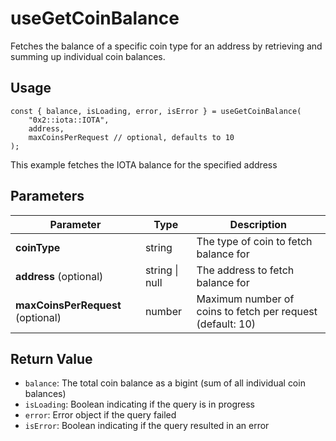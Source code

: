 # useGetCoinBalance

Fetches the balance of a specific coin type for an address by retrieving and summing up individual coin balances.

## Usage
```tsx
const { balance, isLoading, error, isError } = useGetCoinBalance(
    "0x2::iota::IOTA",
    address,
    maxCoinsPerRequest // optional, defaults to 10
);
```

This example fetches the IOTA balance for the specified address

## Parameters
| Parameter | Type | Description |
|-----------|------|-------------|
| **coinType** | string | The type of coin to fetch balance for |
| **address** (optional) | string \| null | The address to fetch balance for |
| **maxCoinsPerRequest** (optional) | number | Maximum number of coins to fetch per request (default: 10) |

## Return Value
* `balance`: The total coin balance as a bigint (sum of all individual coin balances)
* `isLoading`: Boolean indicating if the query is in progress
* `error`: Error object if the query failed
* `isError`: Boolean indicating if the query resulted in an error